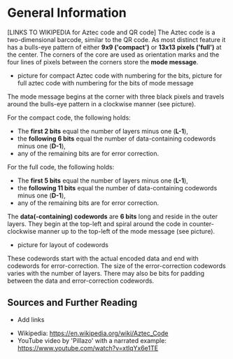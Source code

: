 # General Information
[LINKS TO WIKIPEDIA for Aztec code and QR code]
The Aztec code is a two-dimensional barcode, similar to the QR code. As most distinct feature it has a bulls-eye pattern of either **9x9 ('compact')** or **13x13 pixels ('full')** at the center. The corners of the core are used as orientation marks and the four lines of pixels between the corners store the **mode message**.

- picture for compact Aztec code with numbering for the bits, picture for full aztec code with numbering for the bits of mode message

The mode message begins at the corner with three black pixels and travels around the bulls-eye pattern in a clockwise manner (see picture).

For the compact code, the following holds:
* The **first 2 bits** equal the number of layers minus one (**L-1**),
* the **following 6 bits** equal the number of data-containing codewords minus one (**D-1**),
* any of the remaining bits are for error correction.

For the full code, the following holds:
* The **first 5 bits** equal the number of layers minus one (**L-1**),
* the **following 11 bits** equal the number of data-containing codewords minus one (**D-1**),
* any of the remaining bits are for error correction.

The **data(-containing) codewords** are **6 bits** long and reside in the outer layers. They begin at the top-left and spiral around the code in counter-clockwise manner up to the top-left of the mode message (see picture).

- picture for layout of codewords

These codewords start with the actual encoded data and end with codewords for error-correction. The size of the error-correction codewords varies with the number of layers. There may also be bits for padding between the data and error-correction codewords.

## Sources and Further Reading
- Add links
* Wikipedia: https://en.wikipedia.org/wiki/Aztec_Code
* YouTube video by 'Pillazo' with a narrated example: https://www.youtube.com/watch?v=xtlqYx6e1TE